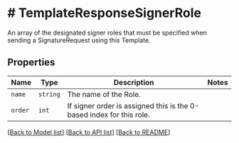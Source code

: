 # # TemplateResponseSignerRole

An array of the designated signer roles that must be specified when
sending a SignatureRequest using this Template.

## Properties

Name | Type | Description | Notes
------------ | ------------- | ------------- | -------------
| `name` | ```string``` |  The name of the Role.  |  |
| `order` | ```int``` |  If signer order is assigned this is the 0-based index for this role.  |  |

[[Back to Model list]](../../README.md#models) [[Back to API list]](../../README.md#endpoints) [[Back to README]](../../README.md)
